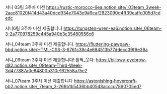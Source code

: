 서니 03팀 3주차 미션
<https://rustic-morocco-6ea.notion.site/_03team_3week-2aac81020f414d43a40dcd934e7043e9#9caf2823090d4ff39eaffc005d7cdedc>

서니6팀 3주차 미션 제출합니다
https://tungsten-wren-ea6.notion.site/_06team-3-2a770978259c445a940b3c35480556c6

서니_04team 3주차 미션 제출합니다.
https://fluttering-pawpaw-bbd.notion.site/HTML-CSS-3-8761c39c4e684513b77ddecc39f9e39a

서니_09team 3주차 미션 제출합니다!:활짝_웃다:
https://billowy-eyebrow-d82.notion.site/_09team-Third-Week-3d477887a0e64800b310e162558a75e2

서니_07team 3주차 미션 제출합니다
https://astonishing-hovercraft-bb2.notion.site/_7team_3-268b1b5436bb40548acccd7890705ed7
